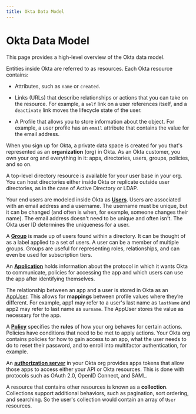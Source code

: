```yaml
---
title: Okta Data Model
---
```


# Okta Data Model

This page provides a high-level overview of the Okta data model.

Entities inside Okta are referred to as resources. Each Okta resource contains:

* Attributes, such as `name` or `created`.

* Links (URLs) that describe relationships or actions that you can take on the resource. For example, a `self` link on a user references itself, and a `deactivate` link moves the lifecycle state of the user.

* A Profile that allows you to store information about the object. For example, a user profile has an `email` attribute that contains the value for the email address.

When you sign up for Okta, a private data space is created for you that's represented as an **organization** (org) in Okta. As an Okta customer, you own your org and everything in it: apps, directories, users, groups, policies, and so on.

A top-level directory resource is available for your user base in your org. You can host directories either inside Okta or replicate outside user directories, as in the case of Active Directory or LDAP.

Your end users are modeled inside Okta as [**Users**](/docs/reference/api/users/). Users are associated with an email address and a username. The username must be unique, but it can be changed (and often is when, for example, someone changes their name). The email address doesn't need to be unique and often isn't. The Okta user ID determines the uniqueness for a user.

A [**Group**](https://developer.okta.com/docs/api/openapi/okta-management/management/tag/Group/) is made up of users found within a directory. It can be thought of as a label applied to a set of users. A user can be a member of multiple groups. Groups are useful for representing roles, relationships, and can even be used for subscription tiers.

An [**Application**](/docs/reference/api/apps/) holds information about the protocol in which it wants Okta to communicate, policies for accessing the app and which users can use the app after identifying themselves.

The relationship between an app and a user is stored in Okta as an [AppUser](/docs/reference/api/apps/#assign-user-to-application-for-sso). This allows for **mappings** between profile values where they’re different. For example, app1 may refer to a user's last name as `lastName` and app2 may refer to last name as `surname`. The AppUser stores the value as necessary for the app.

A [**Policy**](/docs/reference/api/policy/) specifies the **rules** of how your org behaves for certain actions. Policies have conditions that need to be met to apply actions. Your Okta org contains policies for how to gain access to an app, what the user needs to do to reset their password, and to enroll into multifactor authentication, for example.

An [**authorization server**](/docs/reference/api/authorization-servers/) in your Okta org provides apps tokens that allow those apps to access either your API or Okta resources. This is done with protocols such as OAuth 2.0, OpenID Connect, and SAML.

A resource that contains other resources is known as a **collection**. Collections support additional behaviors, such as pagination, sort ordering, and searching. So the user's collection would contain an array of `User` resources.
